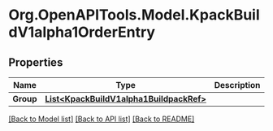 
# Org.OpenAPITools.Model.KpackBuildV1alpha1OrderEntry

## Properties

Name | Type | Description | Notes
------------ | ------------- | ------------- | -------------
**Group** | [**List&lt;KpackBuildV1alpha1BuildpackRef&gt;**](KpackBuildV1alpha1BuildpackRef.md) |  | [optional] 

[[Back to Model list]](../README.md#documentation-for-models)
[[Back to API list]](../README.md#documentation-for-api-endpoints)
[[Back to README]](../README.md)

